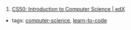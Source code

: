 1. [CS50: Introduction to Computer Science | edX](https://www.edx.org/course/introduction-computer-science-harvardx-cs50x)
  * tags: [computer-science](tags/computer-science.md), [learn-to-code](tags/learn-to-code.md)
